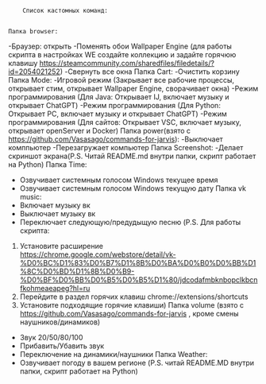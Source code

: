         Список кастомных команд:
        
        
    Папка browser:
-Браузер: открыть
-Поменять обои Wallpaper Engine (для работы скрипта в настройках WE создайте коллекцию и задайте горячюю клавишу https://steamcommunity.com/sharedfiles/filedetails/?id=2054021252)
-Свернуть все окна
    Папка Cart:
-Очистить корзину
    Папка Mode:
-Игровой режим (Закрывает все рабочие процессы, открывает стим, открывает Wallpaper Engine, сворачивает окна)
-Режим программирования (Для Java: Открывает IJ, включает музыку и открывает ChatGPT)
-Режим программирования (Для Python: Открывает PC, включает музыку и открывает ChatGPT)
-Режим программирования (Для сайтов: Открывает VSC, включает музыку, открывает openServer и Docker)
    Папка power(взято с https://github.com/Vasasago/commands-for-jarvis):
-Выключает комппьютер
-Перезагружает компьютер
    Папка Screenshot:
-Делает скриншот экрана(P.S. Читай README.md внутри папки, скрипт работает на Python)
    Папка Time:
- Озвучивает системным голосом Windows текущее время
- Озвучивает системным голосом Windows текущую дату
    Папка vk music: 
- Включает музыку вк
- Выключает музыку вк
- Переключает следующую/предудыщую песню
(P.S. Для работы скрипта:
1. Установите расширение https://chrome.google.com/webstore/detail/vk-%D0%BC%D1%83%D0%B7%D1%8B%D0%BA%D0%B0%D0%BB%D1%8C%D0%BD%D1%8B%D0%B9-%D0%BF%D0%BB%D0%B5%D0%B5%D1%80/jdcodafmbknbopclkbcnfkohmeaeapeg?hl=ru 
2. Перейдите в раздел горячих клавиш chrome://extensions/shortcuts
3. Установите подходящие горячие клавиши)
    Папка volume (взято с https://github.com/Vasasago/commands-for-jarvis , кроме смены наушников/динамиков)
- Звук 20/50/80/100
- Прибавить/Убавить звук
- Переключение на динамики/наушники
    Папка Weather:
- Озвучивает погоду в вашем регионе (P.S. читай README.MD внутри папки, скрипт работает на Python)
